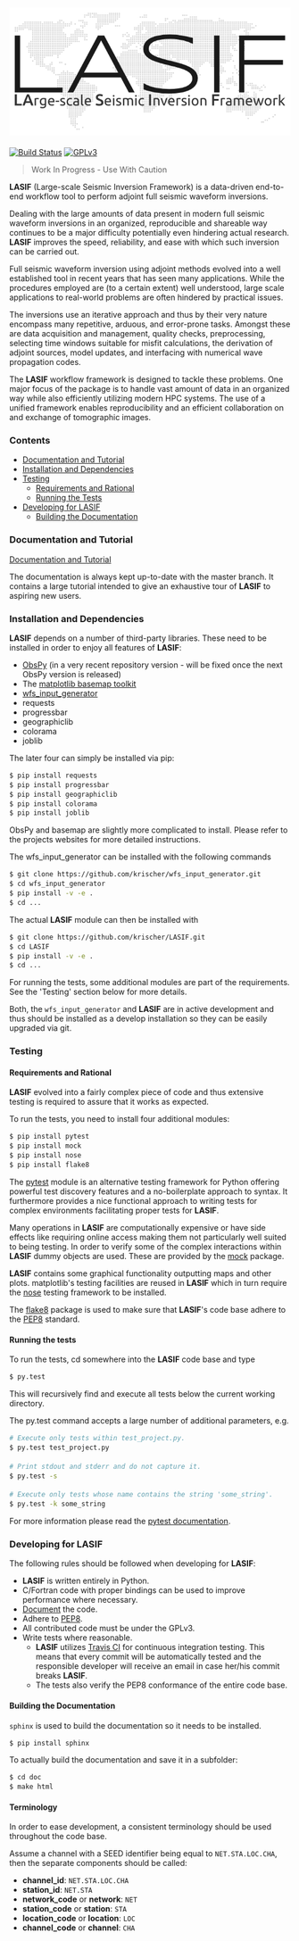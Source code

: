 ![Logo](/doc/images/logo/lasif_logo.png)
---
[![Build Status](https://travis-ci.org/krischer/LASIF.png?branch=master)](https://travis-ci.org/krischer/LASIF)
[![GPLv3](http://www.gnu.org/graphics/gplv3-88x31.png)](https://github.com/krischer/LASIF/blob/master/LICENSE)
> Work In Progress - Use With Caution


**LASIF** (Large-scale Seismic Inversion Framework) is a data-driven end-to-end
workflow tool to perform adjoint full seismic waveform inversions.

Dealing with the large amounts of data present in modern full seismic waveform
inversions in an organized, reproducible and shareable way continues to be a major
difficulty potentially even hindering actual research. **LASIF** improves the speed,
reliability, and ease with which such inversion can be carried out.

Full seismic waveform inversion using adjoint methods evolved into a well established
tool in recent years that has seen many applications. While the procedures employed
are (to a certain extent) well understood, large scale applications to real-world
problems are often hindered by practical issues.

The inversions use an iterative approach and thus by their very nature encompass
many repetitive, arduous, and error-prone tasks. Amongst these are data acquisition
and management, quality checks, preprocessing, selecting time windows suitable for
misfit calculations, the derivation of adjoint sources, model updates, and interfacing
with numerical wave propagation codes.

The **LASIF** workflow framework is designed to tackle these problems. One major focus of
the package is to handle vast amount of data in an organized way while also efficiently
utilizing modern HPC systems.
The use of a unified framework enables reproducibility and an efficient collaboration on
and exchange of tomographic images.


### Contents
* [Documentation and Tutorial](#documentation-and-tutorial)
* [Installation and Dependencies](#installation-and-dependencies)
* [Testing](#testing)
  - [Requirements and Rational](#requirements-and-rational)
  - [Running the Tests](#running-the-tests)
* [Developing for LASIF](#developing-for-lasif)
  - [Building the Documentation](#building-the-documentation)


### Documentation and Tutorial

[Documentation and Tutorial](http://krischer.github.io/LASIF)

The documentation is always kept up-to-date with the master branch. It contains
a large tutorial intended to give an exhaustive tour of **LASIF** to aspiring new users.


### Installation and Dependencies

**LASIF** depends on a number of third-party libraries. These need to be installed
in order to enjoy all features of **LASIF**:

* [ObsPy](http://www.obspy.org) (in a very recent repository version - will be fixed once the next ObsPy version is released)
* The [matplotlib basemap toolkit](http://matplotlib.org/basemap/)
* [wfs_input_generator](http://github.com/krischer/wfs_input_generator)
* requests
* progressbar
* geographiclib
* colorama
* joblib

The later four can simply be installed via pip:

```bash
$ pip install requests
$ pip install progressbar
$ pip install geographiclib
$ pip install colorama
$ pip install joblib
```

ObsPy and basemap are slightly more complicated to install. Please refer to the
projects websites for more detailed instructions.

The wfs_input_generator can be installed with the following commands

```bash
$ git clone https://github.com/krischer/wfs_input_generator.git
$ cd wfs_input_generator
$ pip install -v -e .
$ cd ...
```

The actual **LASIF** module can then be installed with

```bash
$ git clone https://github.com/krischer/LASIF.git
$ cd LASIF
$ pip install -v -e .
$ cd ...
```

For running the tests, some additional modules are part of the requirements.
See the 'Testing' section below for more details.

Both, the `wfs_input_generator` and **LASIF** are in active development and thus
should be installed as a develop installation so they can be easily upgraded
via git.


### Testing

#### Requirements and Rational

**LASIF** evolved into a fairly complex piece of code and thus extensive testing is
required to assure that it works as expected.

To run the tests, you need to install four additional modules:

```bash
$ pip install pytest
$ pip install mock
$ pip install nose
$ pip install flake8
```

The [pytest](http://pytest.org) module is an alternative testing framework for
Python offering powerful test discovery features and a no-boilerplate approach
to syntax. It furthermore provides a nice functional approach to writing tests
for complex environments facilitating proper tests for **LASIF**.

Many operations in **LASIF** are computationally expensive or have side effects
like requiring online access making them not particularly well suited to being
testing. In order to verify some of the complex interactions within **LASIF** dummy
objects are used. These are provided by the
[mock](http://www.voidspace.org.uk/python/mock/) package.

**LASIF** contains some graphical functionality outputting maps and other plots.
matplotlib's testing facilities are reused in **LASIF** which in turn require the
[nose](http://nose.readthedocs.org/en/latest/) testing framework to be
installed.

The [flake8](http://flake8.readthedocs.org/en/2.0/) package is used to make
sure that **LASIF**'s code base adhere to the
[PEP8](http://www.python.org/dev/peps/pep-0008/) standard.

#### Running the tests

To run the tests, cd somewhere into the **LASIF** code base and type

```bash
$ py.test
```

This will recursively find and execute all tests below the current working
directory.

The py.test command accepts a large number of additional parameters, e.g.

```bash
# Execute only tests within test_project.py.
$ py.test test_project.py

# Print stdout and stderr and do not capture it.
$ py.test -s

# Execute only tests whose name contains the string 'some_string'.
$ py.test -k some_string
```

For more information please read the [pytest
documentation](http://pytest.org/).


### Developing for LASIF

The following rules should be followed when developing for **LASIF**:

* **LASIF** is written entirely in Python.
* C/Fortran code with proper bindings can be used to improve performance where necessary.
* [Document](http://lukeplant.me.uk/blog/posts/docs-or-it-doesnt-exist/) the code.
* Adhere to [PEP8](http://www.python.org/dev/peps/pep-0008/#comments).
* All contributed code must be under the GPLv3.
* Write tests where reasonable.
  * **LASIF** utilizes [Travis CI](https://travis-ci.org/krischer/LASIF) for continuous
    integration testing. This means that every commit will be automatically tested and
    the responsible developer will receive an email in case her/his commit breaks **LASIF**.
  * The tests also verify the PEP8 conformance of the entire code base.

#### Building the Documentation

`sphinx` is used to build the documentation so it needs to be installed.

```bash
$ pip install sphinx
```

To actually build the documentation and save it in a subfolder:

```bash
$ cd doc
$ make html
```

#### Terminology

In order to ease development, a consistent terminology should be used
throughout the code base.

Assume a channel with a SEED identifier being equal to `NET.STA.LOC.CHA`, then
the separate components should be called:

* **channel_id**: `NET.STA.LOC.CHA`
* **station_id**: `NET.STA`
* **network_code** or **network**: `NET`
* **station_code** or **station**: `STA`
* **location_code** or **location**: `LOC`
* **channel_code** or **channel**: `CHA`
